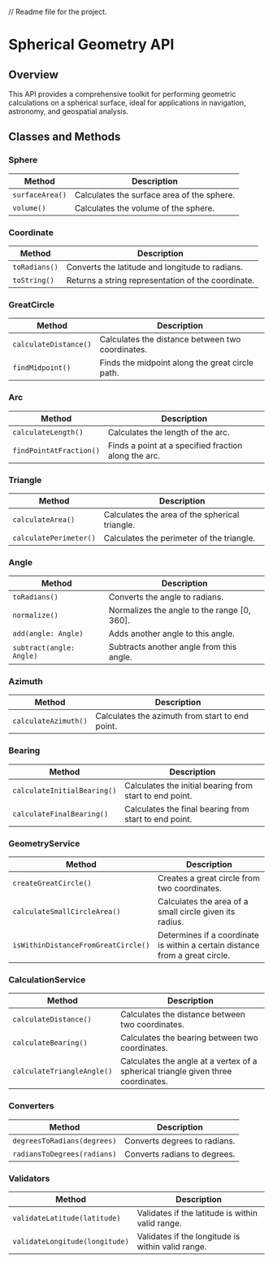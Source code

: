 // Readme file for the project. 
# Spherical Geometry API

## Overview
This API provides a comprehensive toolkit for performing geometric calculations on a spherical surface, ideal for applications in navigation, astronomy, and geospatial analysis.

## Classes and Methods

### Sphere
| Method            | Description                                |
|-------------------|--------------------------------------------|
| `surfaceArea()`   | Calculates the surface area of the sphere. |
| `volume()`        | Calculates the volume of the sphere.       |

### Coordinate
| Method            | Description                                        |
|-------------------|----------------------------------------------------|
| `toRadians()`     | Converts the latitude and longitude to radians.    |
| `toString()`      | Returns a string representation of the coordinate. |

### GreatCircle
| Method                 | Description                                        |
|------------------------|----------------------------------------------------|
| `calculateDistance()`  | Calculates the distance between two coordinates.   |
| `findMidpoint()`       | Finds the midpoint along the great circle path.    |

### Arc
| Method                 | Description                              |
|------------------------|------------------------------------------|
| `calculateLength()`    | Calculates the length of the arc.        |
| `findPointAtFraction()`| Finds a point at a specified fraction along the arc. |

### Triangle
| Method                 | Description                              |
|------------------------|------------------------------------------|
| `calculateArea()`      | Calculates the area of the spherical triangle. |
| `calculatePerimeter()` | Calculates the perimeter of the triangle. |

### Angle
| Method                 | Description                                |
|------------------------|--------------------------------------------|
| `toRadians()`          | Converts the angle to radians.              |
| `normalize()`          | Normalizes the angle to the range [0, 360]. |
| `add(angle: Angle)`    | Adds another angle to this angle.           |
| `subtract(angle: Angle)` | Subtracts another angle from this angle.  |

### Azimuth
| Method                 | Description                                |
|------------------------|--------------------------------------------|
| `calculateAzimuth()`   | Calculates the azimuth from start to end point. |

### Bearing
| Method                      | Description                                  |
|-----------------------------|----------------------------------------------|
| `calculateInitialBearing()` | Calculates the initial bearing from start to end point. |
| `calculateFinalBearing()`   | Calculates the final bearing from start to end point.   |

### GeometryService
| Method                           | Description                                  |
|----------------------------------|----------------------------------------------|
| `createGreatCircle()`           | Creates a great circle from two coordinates. |
| `calculateSmallCircleArea()`    | Calculates the area of a small circle given its radius. |
| `isWithinDistanceFromGreatCircle()` | Determines if a coordinate is within a certain distance from a great circle. |

### CalculationService
| Method                           | Description                                  |
|----------------------------------|----------------------------------------------|
| `calculateDistance()`            | Calculates the distance between two coordinates. |
| `calculateBearing()`             | Calculates the bearing between two coordinates. |
| `calculateTriangleAngle()`       | Calculates the angle at a vertex of a spherical triangle given three coordinates. |

### Converters
| Method                     | Description                                  |
|----------------------------|----------------------------------------------|
| `degreesToRadians(degrees)`| Converts degrees to radians.                 |
| `radiansToDegrees(radians)`| Converts radians to degrees.                 |

### Validators
| Method                     | Description                                  |
|----------------------------|----------------------------------------------|
| `validateLatitude(latitude)` | Validates if the latitude is within valid range. |
| `validateLongitude(longitude)` | Validates if the longitude is within valid range. |

